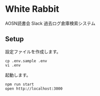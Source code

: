 # White Rabbit

AOSN読書会 Slack 過去ログ倉庫検索システム

## Setup

設定ファイルを作成します。

```
cp .env.sample .env
vi .env
```

起動します。

```
npm run start
open http://localhost:3000
```
